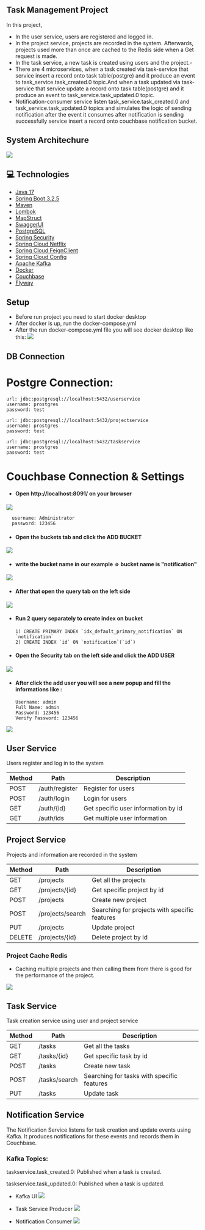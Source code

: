 ## Task Management Project
In this project,
- In the user service, users are registered and logged in.
- In the project service, projects are recorded in the system. Afterwards, projects used more than once are cached to the Redis side when a Get request is made.
- In the task service, a new task is created using users and the project.-
- There are 4 microservices, when a task created via task-service that service insert a record onto task table(postgre) and it produce an event to task_service.task_created.0 topic.And when a task updated via task-service that service update a record onto task table(postgre) and it produce an event to task_service.task_updated.0 topic.
- Notification-consumer service listen task_service.task_created.0 and task_service.task_updated.0 topics and simulates the logic of sending notification after the event it consumes after notification is sending successfully service insert a record onto couchbase notification bucket.
## System Architechure
![](images/systemarch.JPG)
## 💻 Technologies

- [Java 17](https://docs.oracle.com/en/java/javase/17/)
- [Spring Boot 3.2.5](https://docs.spring.io/spring-boot/docs/current/reference/html/getting-started.html)
- [Maven](https://maven.apache.org/guides/getting-started/)
- [Lombok](https://projectlombok.org/setup/)
- [MapStruct](https://mapstruct.org/)
- [SwaggerUI](https://swagger.io/tools/open-source/getting-started/)
- [PostgreSQL](https://www.postgresql.org/docs/)
- [Spring Security](https://spring.io/projects/spring-security)
- [Spring Cloud Netflix](https://cloud.spring.io/spring-cloud-netflix/reference/html/)
- [Spring Cloud FeignClient](https://docs.spring.io/spring-cloud-openfeign/docs/current/reference/html/)
- [Spring Cloud Config](https://docs.spring.io/spring-cloud-config/docs/current/reference/html/)
- [Apache Kafka](https://kafka.apache.org/intro)
- [Docker](https://www.docker.com/get-started/)
- [Couchbase](https://www.couchbase.com/)
- [Flyway](https://www.red-gate.com/products/flyway/community/)

## Setup
- Before run project you need to start docker desktop
- After docker is up, run the docker-compose.yml 
- After the run docker-compose.yml file you will see docker desktop like this: 
![](images/docker.JPG)

## DB Connection
# Postgre Connection:
    url: jdbc:postgresql://localhost:5432/userservice
    username: prostgres
    password: test

    url: jdbc:postgresql://localhost:5432/projectservice
    username: prostgres
    password: test

    url: jdbc:postgresql://localhost:5432/taskservice
    username: prostgres
    password: test


# Couchbase Connection & Settings
- #### Open http://localhost:8091/ on your browser

![](images/login.JPG)

      username: Administrator
      password: 123456

- #### Open the buckets tab and click the **ADD BUCKET**
![](images/add_bucket.png)

- #### write the bucket name in our example => bucket name is **"notification"**
![](images/add_bucket_to_cluster.png)

- #### After that open the query tab on the left side
![](images/QUERY.JPG)
- #### Run 2 query separately to create index on bucket

      1) CREATE PRIMARY INDEX `idx_default_primary_notification` ON `notification`
      2) CREATE INDEX `id` ON `notification`(`id`)
- #### Open the Security tab on the left side and click the **ADD USER** 
![](images/add_user.png)
- #### After click the add user you will see a new popup and fill the informations like :
      Username: admin
      Full Name: admin
      Password: 123456
      Verify Password: 123456
![](images/admin_user_settings.png)

## User Service
Users register and log in to the system

Method	| Path	| Description	
------------- | ------------------------- | ------------- |
POST	| /auth/register	| Register for users	| 
POST	| /auth/login	| Login for users	|
GET	| /auth/{id}	| Get specific user information by id	| 
GET	| /auth/ids	| Get multiple user information	| 

## Project Service
Projects and information are recorded in the system

Method	| Path	| Description 
------------- | ------------------------- | ------------- |
GET	| /projects	| Get all the projects	
GET	| /projects/{id} |Get specific project by id	  
POST	| /projects	| Create new project	
POST	| /projects/search	|Searching for projects with specific features
PUT	| /projects	| Update project	
DELETE	| /projects/{id}	| Delete project by id	

### Project Cache Redis

- Caching multiple projects and then calling them from there is good for the performance of the project.

![](images/Redis.JPG)

## Task Service
Task creation service using user and project service

Method	| Path	| Description	
------------- | ------------------------- | ------------- |
GET	| /tasks	| Get all the tasks
GET	| /tasks/{id}	| Get specific task by id	
POST	| /tasks	| Create new task
POST	| /tasks/search	| Searching for tasks with specific features
PUT	| /tasks	| Update task

## Notification Service
The Notification Service listens for task creation and update events using Kafka. It produces notifications for these events and records them in Couchbase.

### Kafka Topics:
taskservice.task_created.0: Published when a task is created.

taskservice.task_updated.0: Published when a task is updated.

- Kafka UI
![](images/kafkaui.JPG)

- Task Service Producer
![](images/producer.JPG)

- Notification Consumer
![](images/consumer.JPG)


